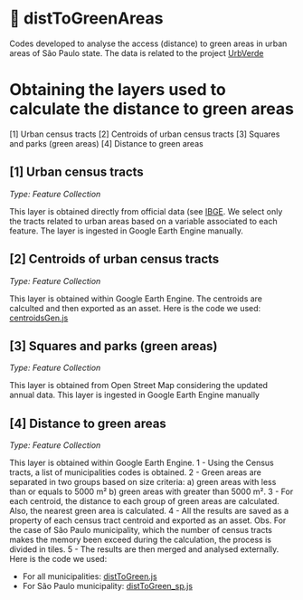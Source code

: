 # 🌿 distToGreenAreas
Codes developed to analyse the access (distance) to green areas in urban areas of São Paulo state. The data is related to the project [UrbVerde](https://urbverde.iau.usp.br/)

# Obtaining the layers used to calculate the distance to green areas
[1] Urban census tracts
[2] Centroids of urban census tracts
[3] Squares and parks (green areas)
[4] Distance to green areas

## [1] Urban census tracts
_Type: Feature Collection_

This layer is obtained directly from official data (see [IBGE](https://www.ibge.gov.br/geociencias/organizacao-do-territorio/estrutura-territorial/26565-malhas-de-setores-censitarios-divisoes-intramunicipais.html). 
We select only the tracts related to urban areas based on a variable associated to each feature. The layer is ingested in Google Earth Engine manually.

## [2] Centroids of urban census tracts
_Type: Feature Collection_

This layer is obtained within Google Earth Engine. The centroids are calculted and then exported as an asset.
Here is the code we used: [centroidsGen.js](codes/centroidsGen.js)

## [3] Squares and parks (green areas)
_Type: Feature Collection_

This layer is obtained from Open Street Map considering the updated annual data. This layer is ingested in Google Earth Engine manually

## [4] Distance to green areas
_Type: Feature Collection_

This layer is obtained within Google Earth Engine. 
1 - Using the Census tracts, a list of municipalities codes is obtained. 
2 - Green areas are separated in two groups based on size criteria: 
	a) green areas with less than or equals to 5000 m²
	b) green areas with greater than 5000 m². 
3 - For each centroid, the distance to each group of green areas are calculated. Also, the nearest green area is calculated. 
4 -  All the results are saved as a property of each census tract centroid and exported as an asset.
	Obs. For the case of São Paulo municipality, which the number of census tracts makes the memory been exceed during the calculation, the process is divided in tiles.
5 - The results are then merged and analysed externally.
<br>
Here is the code we used: 
- For all municipalities: [distToGreen.js](codes/distToGreen.js)
- For São Paulo municipality: [distToGreen_sp.js](codes/distToGreen_sp.js)

